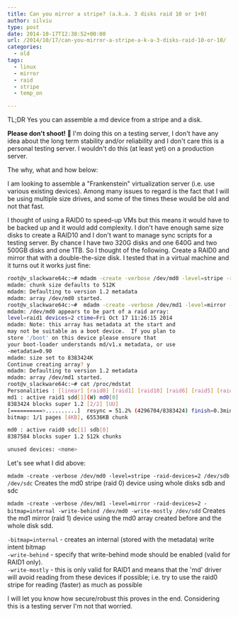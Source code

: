 ```yaml
---
title: Can you mirror a stripe? (a.k.a. 3 disks raid 10 or 1+0)
author: silviu
type: post
date: 2014-10-17T12:38:52+00:00
url: /2014/10/17/can-you-mirror-a-stripe-a-k-a-3-disks-raid-10-or-10/
categories:
  - old
tags:
  - linux
  - mirror
  - raid
  - stripe
  - temp_on

---
```

TL;DR Yes you can assemble a md device from a stripe and a disk.

**Please don't shoot! 🙂** I'm doing this on a testing server, I don't have any idea about the long term stability and/or reliability and I don't care this is a personal testing server. I wouldn't do this (at least yet) on a production server.

The why, what and how below:

I am looking to assemble a "Frankenstein" virtualization server (i.e. use various existing devices). Among many issues to regard is the fact that I will be using multiple size drives, and some of the times these would be old and not that fast.

I thought of using a RAID0 to speed-up VMs but this means it would have to be backed up and it would add complexity. I don't have enough same size disks to create a RAID10 and I don't want to manage sync scripts for a testing server. By chance I have two 320G disks and one 640G and two 500GB disks and one 1TB. So I thought of the following. Create a RAID0 and mirror that with a double-the-size disk. I tested that in a virtual machine and it turns out it works just fine:

```bash
root@v_slackware64c:~# mdadm -create -verbose /dev/md0 -level=stripe -raid-devices=2 /dev/sdb /dev/sdc
mdadm: chunk size defaults to 512K
mdadm: Defaulting to version 1.2 metadata
mdadm: array /dev/md0 started.
root@v_slackware64c:~#  mdadm -create -verbose /dev/md1 -level=mirror -raid-devices=2 -bitmap=internal -write-behind /dev/md0 -write-mostly /dev/sdd
mdadm: /dev/md0 appears to be part of a raid array:
level=raid1 devices=2 ctime=Fri Oct 17 11:26:15 2014
mdadm: Note: this array has metadata at the start and
may not be suitable as a boot device.  If you plan to
store '/boot' on this device please ensure that
your boot-loader understands md/v1.x metadata, or use
-metadata=0.90
mdadm: size set to 8383424K
Continue creating array? y
mdadm: Defaulting to version 1.2 metadata
mdadm: array /dev/md1 started.
root@v_slackware64c:~# cat /proc/mdstat
Personalities : [linear] [raid0] [raid1] [raid10] [raid6] [raid5] [raid4] [multipath]
md1 : active raid1 sdd[1](W) md0[0]
8383424 blocks super 1.2 [2/2] [UU]
[==========>..........]  resync = 51.2% (4296704/8383424) finish=0.3min speed=204604K/sec
bitmap: 1/1 pages [4KB], 65536KB chunk

md0 : active raid0 sdc[1] sdb[0]
8387584 blocks super 1.2 512k chunks

unused devices: <none>
```

Let's see what I did above:


`mdadm -create -verbose /dev/md0 -level=stripe -raid-devices=2 /dev/sdb /dev/sdc`
Creates the md0 stripe (raid 0) device using whole disks sdb and sdc

`mdadm -create -verbose /dev/md1 -level=mirror -raid-devices=2 -bitmap=internal -write-behind /dev/md0 -write-mostly /dev/sdd`
Creates the md1 mirror (raid 1) device using the md0 array created before and the whole disk sdd.



`-bitmap=internal` - creates an internal (stored with the metadata) write intent bitmap  
`-write-behind` - specify that write-behind mode should be enabled (valid for RAID1 only).  
`-write-mostly` - this is only valid for RAID1 and means that the 'md' driver will avoid reading from these devices if possible; i.e. try to use the raid0 stripe for reading (faster) as much as possible

I will let you know how secure/robust this proves in the end. Considering this is a testing server I'm not that worried.